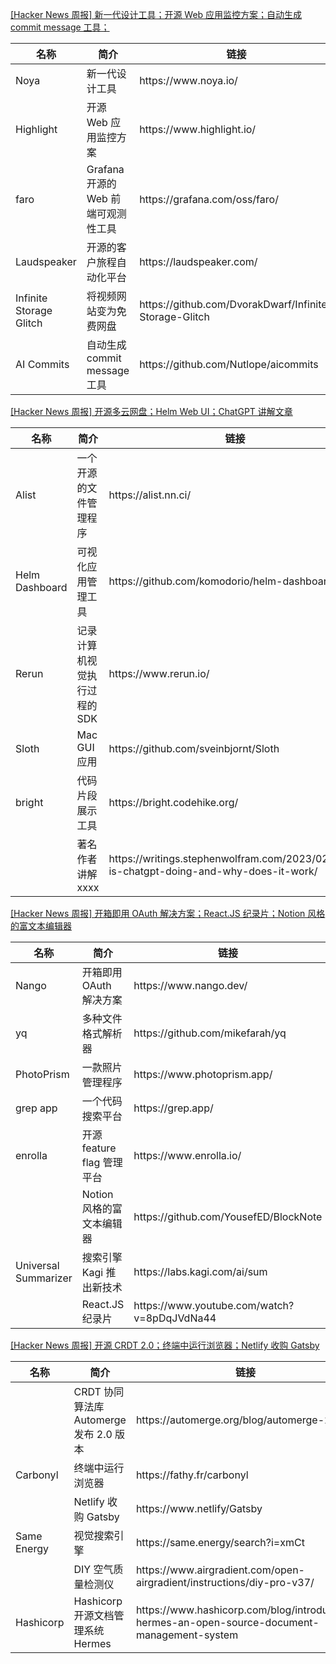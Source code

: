 [[Hacker News 周报] 新一代设计工具；开源 Web 应用监控方案；自动生成 commit message
工具；](https://www.bilibili.com/video/BV1pY4y127Bx)
<table>
  <theader>
    <th>名称</th>
    <th>简介</th>
    <th>链接</th>
  </theader>
  <tbody>
    <tr>
      <td>Noya</td>
      <td>新一代设计工具</td>
      <td>https://www.noya.io/</td>
    </tr><tr>
      <td>Highlight</td>
      <td>开源 Web 应用监控方案</td>
      <td>https://www.highlight.io/</td>
    </tr><tr>
      <td>faro</td>
      <td>Grafana 开源的 Web 前端可观测性工具</td>
      <td>https://grafana.com/oss/faro/</td>
    </tr><tr>
      <td>Laudspeaker</td>
      <td>开源的客户旅程自动化平台</td>
      <td>https://laudspeaker.com/</td>
    </tr><tr>
      <td>Infinite Storage Glitch</td>
      <td>将视频网站变为免费网盘</td>
      <td>https://github.com/DvorakDwarf/Infinite-Storage-Glitch</td>
    </tr><tr>
      <td>AI Commits</td>
      <td>自动生成 commit message 工具</td>
      <td>https://github.com/Nutlope/aicommits</td>
    </tr>
  </tbody>
</table>

[[Hacker News 周报] 开源多云网盘；Helm Web UI；ChatGPT
讲解文章](https://www.bilibili.com/video/BV1y84y1n7gH)
<table>
  <theader>
    <th>名称</th>
    <th>简介</th>
    <th>链接</th>
  </theader>
  <tbody>
    <tr>
      <td>Alist</td>
      <td>一个开源的文件管理程序</td>
      <td>https://alist.nn.ci/</td>
    </tr><tr>
      <td>Helm Dashboard</td>
      <td>可视化应用管理工具</td>
      <td>https://github.com/komodorio/helm-dashboard</td>
    </tr><tr>
      <td>Rerun</td>
      <td>记录计算机视觉执行过程的 SDK</td>
      <td>https://www.rerun.io/</td>
    </tr><tr>
      <td>Sloth</td>
      <td>Mac GUI 应用</td>
      <td>https://github.com/sveinbjornt/Sloth</td>
    </tr><tr>
      <td>bright</td>
      <td>代码片段展示工具</td>
      <td>https://bright.codehike.org/</td>
    </tr><tr>
      <td></td>
      <td>著名作者讲解 xxxx</td>
      <td>https://writings.stephenwolfram.com/2023/02/what-is-chatgpt-doing-and-why-does-it-work/</td>
    </tr>
  </tbody>
</table>

[[Hacker News 周报] 开箱即用 OAuth 解决方案；React.JS 纪录片；Notion
风格的富文本编辑器](https://www.bilibili.com/video/BV1Ge4y1w7EA)
<table>
  <theader>
    <th>名称</th>
    <th>简介</th>
    <th>链接</th>
  </theader>
  <tbody>
    <tr>
      <td>Nango</td>
      <td>开箱即用 OAuth 解决方案</td>
      <td>https://www.nango.dev/</td>
    </tr><tr>
      <td>yq</td>
      <td>多种文件格式解析器</td>
      <td>https://github.com/mikefarah/yq</td>
    </tr><tr>
      <td>PhotoPrism</td>
      <td>一款照片管理程序</td>
      <td>https://www.photoprism.app/</td>
    </tr><tr>
      <td>grep app</td>
      <td>一个代码搜索平台</td>
      <td>https://grep.app/</td>
    </tr><tr>
      <td>enrolla</td>
      <td>开源 feature flag 管理平台</td>
      <td>https://www.enrolla.io/</td>
    </tr><tr>
      <td></td>
      <td>Notion 风格的富文本编辑器</td>
      <td>https://github.com/YousefED/BlockNote</td>
    </tr><tr>
      <td>Universal Summarizer</td>
      <td>搜索引擎 Kagi 推出新技术</td>
      <td>https://labs.kagi.com/ai/sum</td>
    </tr><tr>
      <td></td>
      <td>React.JS 纪录片</td>
      <td>https://www.youtube.com/watch?v=8pDqJVdNa44</td>
    </tr>
  </tbody>
</table>

[[Hacker News 周报] 开源 CRDT 2.0；终端中运行浏览器；Netlify 收购
Gatsby](https://www.bilibili.com/video/BV1ed4y1n7cF)
<table>
  <theader>
    <th>名称</th>
    <th>简介</th>
    <th>链接</th>
  </theader>
  <tbody>
    <tr>
      <td></td>
      <td>CRDT 协同算法库 Automerge 发布 2.0 版本</td>
      <td>https://automerge.org/blog/automerge-2</td>
    </tr><tr>
      <td>Carbonyl</td>
      <td>终端中运行浏览器</td>
      <td>https://fathy.fr/carbonyl</td>
    </tr><tr>
      <td></td>
      <td>Netlify 收购 Gatsby</td>
      <td>https://www.netlify/Gatsby</td>
    </tr><tr>
      <td>Same Energy</td>
      <td>视觉搜索引擎</td>
      <td>https://same.energy/search?i=xmCt</td>
    </tr><tr>
      <td></td>
      <td>DIY 空气质量检测仪</td>
      <td>https://www.airgradient.com/open-airgradient/instructions/diy-pro-v37/</td>
    </tr><tr>
      <td>Hashicorp</td>
      <td>Hashicorp 开源文档管理系统 Hermes</td>
      <td>https://www.hashicorp.com/blog/introducing-hermes-an-open-source-document-management-system</td>
    </tr>
  </tbody>
</table>